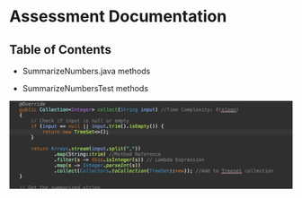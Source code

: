 # Assessment Documentation

## Table of Contents

- SummarizeNumbers.java methods

- SummarizeNumbersTest methods

![Code Explanation part1](Images/1.png)
